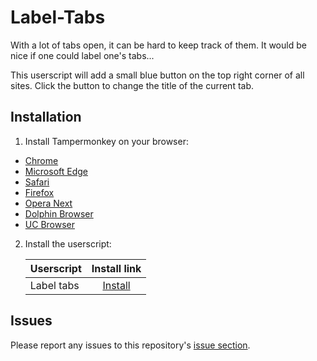 # Label-Tabs

With a lot of tabs open, it can be hard to keep track of them. It would be nice if one could label one's tabs...

This userscript will add a small blue button on the top right corner of all sites. Click the button to change the title of the current tab.

## Installation

1. Install Tampermonkey on your browser:
  * [Chrome](https://www.tampermonkey.net/?ext=dhdg&browser=chrome)
  * [Microsoft Edge](https://www.tampermonkey.net/?ext=dhdg&browser=edge)
  * [Safari](https://www.tampermonkey.net/?ext=dhdg&browser=safari)
  * [Firefox](https://www.tampermonkey.net/?ext=dhdg&browser=firefox)
  * [Opera Next](https://www.tampermonkey.net/?ext=dhdg&browser=opera)
  * [Dolphin Browser](https://www.tampermonkey.net/?ext=dhdg&browser=dolphin)
  * [UC Browser](https://www.tampermonkey.net/?ext=dhdg&browser=ucweb)  

2. Install the userscript:

	| Userscript | Install link |
	|------------|:------------:|
	| Label tabs | [Install](https://github.com/BlazerYoo/Label-Tabs/raw/main/Label_Tabs.user.js) |

## Issues

Please report any issues to this repository's [issue section](https://github.com/BlazerYoo/Label-Tabs/issues).
